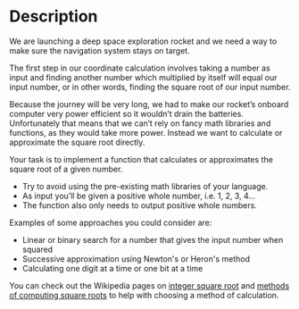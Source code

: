 # Description

We are launching a deep space exploration rocket and we need a way to make sure the navigation system stays on target.

The first step in our coordinate calculation involves taking a number as input and finding another number which multiplied by itself will equal our input number, or in other words, finding the square root of our input number.

Because the journey will be very long, we had to make our rocket’s onboard computer very power efficient so it wouldn’t drain the batteries. Unfortunately that means that we can’t rely on fancy math libraries and functions, as they would take more power. Instead we want to calculate or approximate the square root directly.

Your task is to implement a function that calculates or approximates the square root of a given number.

- Try to avoid using the pre-existing math libraries of your language.
- As input you’ll be given a positive whole number, i.e. 1, 2, 3, 4…
- The function also only needs to output positive whole numbers.

Examples of some approaches you could consider are:

- Linear or binary search for a number that gives the input number when squared
- Successive approximation using Newton's or Heron's method
- Calculating one digit at a time or one bit at a time

You can check out the Wikipedia pages on [integer square root][integer-square-root] and [methods of computing square roots][computing-square-roots] to help with choosing a method of calculation.

[integer-square-root]: https://en.wikipedia.org/wiki/Integer_square_root
[computing-square-roots]: https://en.wikipedia.org/wiki/Methods_of_computing_square_roots
